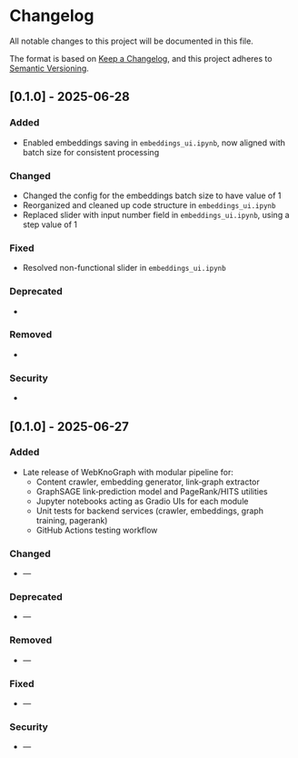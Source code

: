 # Changelog

All notable changes to this project will be documented in this file.

The format is based on [Keep a Changelog](https://keepachangelog.com/),
and this project adheres to [Semantic Versioning](https://semver.org/).

## [0.1.0] - 2025-06-28
### Added
- Enabled embeddings saving in `embeddings_ui.ipynb`, now aligned with batch size for consistent processing

### Changed
- Changed the config for the embeddings batch size to have value of 1
- Reorganized and cleaned up code structure in `embeddings_ui.ipynb`
- Replaced slider with input number field in `embeddings_ui.ipynb`, using a step value of 1

### Fixed
- Resolved non-functional slider in `embeddings_ui.ipynb`

### Deprecated
-

### Removed
-

### Security
-

## [0.1.0] - 2025-06-27
### Added
- Late release of WebKnoGraph with modular pipeline for:
  - Content crawler, embedding generator, link‑graph extractor
  - GraphSAGE link‑prediction model and PageRank/HITS utilities
  - Jupyter notebooks acting as Gradio UIs for each module
  - Unit tests for backend services (crawler, embeddings, graph training, pagerank)
  - GitHub Actions testing workflow
### Changed
- —
### Deprecated
- —
### Removed
- —
### Fixed
- —
### Security
- —
